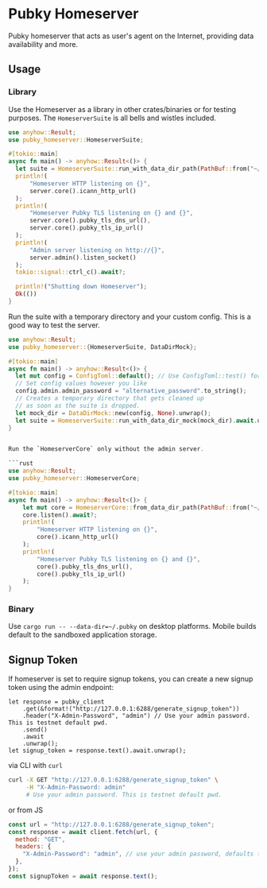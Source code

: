 # Pubky Homeserver

Pubky homeserver that acts as user's agent on the Internet, providing data availability and more.

## Usage

### Library

Use the Homeserver as a library in other crates/binaries or for testing purposes.
The `HomeserverSuite` is all bells and wistles included.

```rust
use anyhow::Result;
use pubky_homeserver::HomeserverSuite;

#[tokio::main]
async fn main() -> anyhow::Result<()> {
  let suite = HomeserverSuite::run_with_data_dir_path(PathBuf::from("~/.pubky")).await?;
  println!(
      "Homeserver HTTP listening on {}",
      server.core().icann_http_url()
  );
  println!(
      "Homeserver Pubky TLS listening on {} and {}",
      server.core().pubky_tls_dns_url(),
      server.core().pubky_tls_ip_url()
  );
  println!(
      "Admin server listening on http://{}",
      server.admin().listen_socket()
  );
  tokio::signal::ctrl_c().await?;

  println!("Shutting down Homeserver");
  Ok(())
}
```

Run the suite with a temporary directory and your custom config. This is a good way to test the server.

```rust
use anyhow::Result;
use pubky_homeserver::{HomeserverSuite, DataDirMock};

#[tokio::main]
async fn main() -> anyhow::Result<()> {
  let mut config = ConfigToml::default(); // Use ConfigToml::test() for random ports.
  // Set config values however you like
  config.admin.admin_password = "alternative_password".to_string();
  // Creates a temporary directory that gets cleaned up 
  // as soon as the suite is dropped.
  let mock_dir = DataDirMock::new(config, None).unwrap(); 
  let suite = HomeserverSuite::run_with_data_dir_mock(mock_dir).await.unwrap();
}


Run the `HomeserverCore` only without the admin server.

```rust
use anyhow::Result;
use pubky_homeserver::HomeserverCore;

#[tokio::main]
async fn main() -> anyhow::Result<()> {
    let mut core = HomeserverCore::from_data_dir_path(PathBuf::from("~/.pubky")).await?;
    core.listen().await?;
    println!(
        "Homeserver HTTP listening on {}",
        core().icann_http_url()
    );
    println!(
        "Homeserver Pubky TLS listening on {} and {}",
        core().pubky_tls_dns_url(),
        core().pubky_tls_ip_url()
    );
}
```

### Binary

Use `cargo run -- --data-dir=~/.pubky` on desktop platforms. Mobile builds default to the sandboxed application storage.

## Signup Token

If homeserver is set to require signup tokens, you can create a new signup token using the admin endpoint:

```rust,ignore
let response = pubky_client
    .get(&format!("http://127.0.0.1:6288/generate_signup_token"))
    .header("X-Admin-Password", "admin") // Use your admin password. This is testnet default pwd.
    .send()
    .await
    .unwrap();
let signup_token = response.text().await.unwrap();
```

via CLI with `curl`

```bash
curl -X GET "http://127.0.0.1:6288/generate_signup_token" \
     -H "X-Admin-Password: admin"
     # Use your admin password. This is testnet default pwd.
```

or from JS

```js
const url = "http://127.0.0.1:6288/generate_signup_token";
const response = await client.fetch(url, {
  method: "GET",
  headers: {
    "X-Admin-Password": "admin", // use your admin password, defaults to testnet password.
  },
});
const signupToken = await response.text();
```